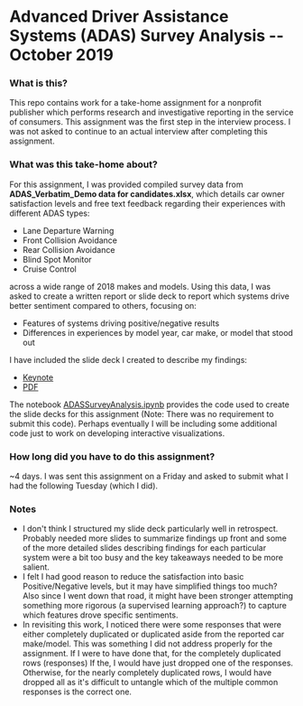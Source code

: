 # Advanced Driver Assistance Systems (ADAS) Survey Analysis -- October 2019

### What is this?

This repo contains work for a take-home assignment for a nonprofit publisher which performs research and investigative reporting in the service of consumers. This assignment was the first step in the interview process. I was not asked to continue to an actual interview after completing this assignment.

### What was this take-home about?

For this assignment, I was provided compiled survey data from **ADAS_Verbatim_Demo data for candidates.xlsx**, which details car owner satisfaction levels and free text feedback regarding their experiences with different ADAS types:

* Lane Departure Warning
* Front Collision Avoidance
* Rear Collision Avoidance
* Blind Spot Monitor
* Cruise Control

across a wide range of 2018 makes and models. Using this data, I was asked to create a written report or slide deck to report which systems drive better sentiment compared to others, focusing on:

* Features of systems driving positive/negative results
* Differences in experiences by model year, car make, or model that stood out

I have included the slide deck I created to describe my findings:

* [Keynote](ADASSurveyAnalysis.key)
* [PDF](ADASSurveyAnalysis.pdf)

The notebook [ADASSurveyAnalysis.ipynb](ADASSurveyAnalysis.ipynb) provides the code used to create the slide decks for this assignment (Note: There was no requirement to submit this code). Perhaps eventually I will be including some additional code just to work on developing interactive visualizations.

### How long did you have to do this assignment?

~4 days. I was sent this assignment on a Friday and asked to submit what I had the following Tuesday (which I did).

### Notes

* I don't think I structured my slide deck particularly well in retrospect. Probably needed more slides to summarize findings up front and some of the more detailed slides describing findings for each particular system were a bit too busy and the key takeaways needed to be more salient.
* I felt I had good reason to reduce the satisfaction into basic Positive/Negative levels, but it may have simplified things too much? Also since I went down that road, it might have been stronger attempting something more rigorous (a supervised learning approach?) to capture which features drove specific sentiments.
* In revisiting this work, I noticed there were some responses that were either completely duplicated or duplicated aside from the reported car make/model. This was something I did not address properly for the assignment. If I were to have done that, for the completely duplicated rows (responses) If the, I would have just dropped one of the responses. Otherwise, for the nearly completely duplicated rows, I would have dropped all as it's difficult to untangle which of the multiple common responses is the correct one.
